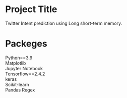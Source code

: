 
# Project Title

Twitter Intent prediction using Long short-term memory.


# Packeges 

Python==3.9  
Matplotlib   
Jupyter Notebook  
Tensorflow==2.4.2  
keras  
Scikit-learn  
Pandas 
Regex





